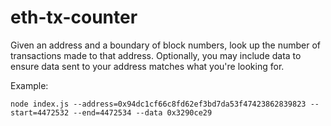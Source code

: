 # eth-tx-counter

Given an address and a boundary of block numbers, look up the number of transactions made to that address. Optionally, you may include data to ensure data sent to your address matches what you're looking for.

Example:

```
node index.js --address=0x94dc1cf66c8fd62ef3bd7da53f47423862839823 --start=4472532 --end=4472534 --data 0x3290ce29
```
